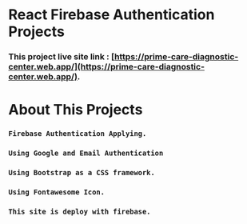 # React Firebase Authentication Projects

### This project live site link : [https://prime-care-diagnostic-center.web.app/](https://prime-care-diagnostic-center.web.app/).

# About This Projects
### `Firebase Authentication Applying.`
### `Using Google and Email Authentication`
### `Using Bootstrap as a CSS framework.`
### `Using Fontawesome Icon.`
### `This site is deploy with firebase.`

